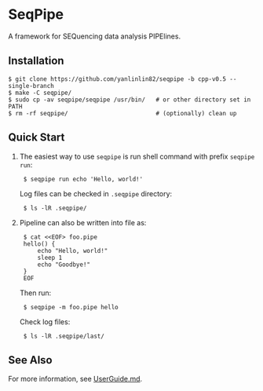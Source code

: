 # SeqPipe

A framework for SEQuencing data analysis PIPElines.

## Installation

    $ git clone https://github.com/yanlinlin82/seqpipe -b cpp-v0.5 --single-branch
    $ make -C seqpipe/
    $ sudo cp -av seqpipe/seqpipe /usr/bin/   # or other directory set in PATH
    $ rm -rf seqpipe/                         # (optionally) clean up

## Quick Start

1. The easiest way to use `seqpipe` is run shell command with prefix `seqpipe run`:

        $ seqpipe run echo 'Hello, world!'

    Log files can be checked in `.seqpipe` directory:

        $ ls -lR .seqpipe/

2. Pipeline can also be written into file as:

        $ cat <<EOF> foo.pipe
        hello() {
            echo "Hello, world!"
            sleep 1
            echo "Goodbye!"
        }
        EOF

    Then run:

        $ seqpipe -m foo.pipe hello

    Check log files:

        $ ls -lR .seqpipe/last/

## See Also

For more information, see [UserGuide.md](UserGuide.md).
